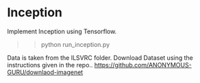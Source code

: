 # Inception
Implement Inception using Tensorflow.

>> python run_inception.py

Data is taken from the ILSVRC folder.
Download Dataset using the instructions given in the repo.. https://github.com/ANONYMOUS-GURU/downlaod-imagenet 

